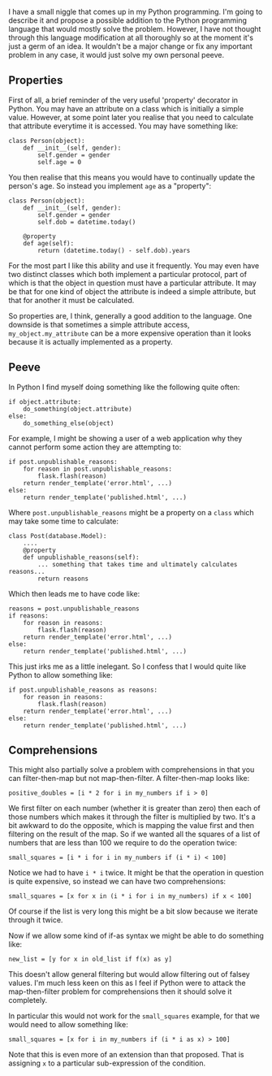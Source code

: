 <!-- 
.. title: if as syntax possibility
.. slug: if-as-syntax-possibility
.. date: 2017-01-14 15:18:08 UTC
.. tags: python, syntax
.. category: 
.. link: 
.. description: 
.. type: text
-->

I have a small niggle that comes up in my Python programming. I'm going to describe it and propose a possible addition to the Python programming language that would mostly solve the problem. However, I have not thought through this language modification at all thoroughly so at the moment it's just a germ of an idea. It wouldn't be a major change or fix any important problem in any case, it would just solve my own personal peeve.

## Properties

First of all, a brief reminder of the very useful 'property' decorator in Python.
You may have an attribute on a class which is initially a simple value. However,
at some point later you realise that you need to calculate that attribute everytime
it is accessed. You may have something like:

    class Person(object):
        def __init__(self, gender):
            self.gender = gender
            self.age = 0

You then realise that this means you would have to continually update the person's
age. So instead you implement `age` as a "property":

    class Person(object):
        def __init__(self, gender):
            self.gender = gender
            self.dob = datetime.today()

        @property
        def age(self):
            return (datetime.today() - self.dob).years

For the most part I like this ability and use it frequently. You may even have
two distinct classes which both implement a particular protocol, part of which
is that the object in question must have a particular attribute. It may be that
for one kind of object the attribute is indeed a simple attribute, but that for
another it must be calculated.

So properties are, I think, generally a good addition to the language. One
downside is that sometimes a simple attribute access, `my_object.my_attribute`
can be a more expensive operation than it looks because it is actually
implemented as a property.

## Peeve

In Python I find myself doing something like the following quite often:

    if object.attribute:
        do_something(object.attribute)
    else:
        do_something_else(object)

For example, I might be showing a user of a web application why they cannot
perform some action they are attempting to:

    if post.unpublishable_reasons:
        for reason in post.unpublishable_reasons:
            flask.flash(reason)
        return render_template('error.html', ...)
    else:
        return render_template('published.html', ...)

Where `post.unpublishable_reasons` might be a property on a `class` which may
take some time to calculate:

    class Post(database.Model):
        ....
        @property
        def unpublishable_reasons(self):
            ... something that takes time and ultimately calculates reasons...
            return reasons

Which then leads me to have code like:

    reasons = post.unpublishable_reasons
    if reasons:
        for reason in reasons:
            flask.flash(reason)
        return render_template('error.html', ...)
    else:
        return render_template('published.html', ...)

This just irks me as a little inelegant. So I confess that I would quite like
Python to allow something like:

    if post.unpublishable_reasons as reasons:
        for reason in reasons:
            flask.flash(reason)
        return render_template('error.html', ...)
    else:
        return render_template('published.html', ...)

## Comprehensions

This might also partially solve a problem with comprehensions in that you can
filter-then-map but not map-then-filter. A filter-then-map looks like:

    positive_doubles = [i * 2 for i in my_numbers if i > 0]

We first filter on each number (whether it is greater than zero) then each of
those numbers which makes it through the filter is multiplied by two. It's a bit
awkward to do the opposite, which is mapping the value first and then filtering
on the result of the map. So if we wanted all the squares of a list of numbers
that are less than 100 we require to do the operation twice:

    small_squares = [i * i for i in my_numbers if (i * i) < 100]

Notice we had to have `i * i` twice. It might be that the operation in question
is quite expensive, so instead we can have two comprehensions:

    small_squares = [x for x in (i * i for i in my_numbers) if x < 100]
    
Of course if the list is very long this might be a bit slow because we iterate
through it twice.

Now if we allow some kind of if-as syntax we might be able to do something like:

    new_list = [y for x in old_list if f(x) as y]

This doesn't allow general filtering but would allow filtering out of falsey values.
I'm much less keen on this as I feel if Python were to attack the map-then-filter
problem for comprehensions then it should solve it completely.

In particular this would not work for the `small_squares` example, for that we
would need to allow something like:

    small_squares = [x for i in my_numbers if (i * i as x) > 100]

Note that this is even more of an extension than that proposed. That is assigning
`x` to a particular sub-expression of the condition.


